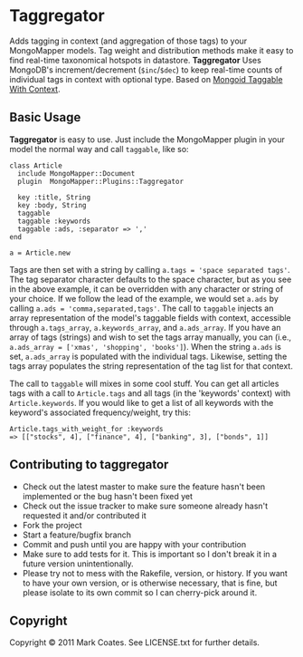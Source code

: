 # Taggregator

Adds tagging in context (and aggregation of those tags) to your MongoMapper models. Tag weight and distribution methods make it easy to find real-time taxonomical hotspots in datastore. **Taggregator** Uses MongoDB's increment/decrement (`$inc`/`$dec`) to keep real-time counts of individual tags in context with optional type. Based on [Mongoid Taggable With Context](https://github.com/aq1018/mongoid_taggable_with_context "The Progenitor.").

## Basic Usage

**Taggregator** is easy to use. Just include the MongoMapper plugin in your model the normal way and call `taggable`, like so:

    class Article
      include MongoMapper::Document
      plugin  MongoMapper::Plugins::Taggregator

      key :title, String
      key :body, String
      taggable
      taggable :keywords
      taggable :ads, :separator => ','
    end

    a = Article.new

Tags are then set with a string by calling `a.tags = 'space separated tags'`. The tag separator character defaults to the space character, but as you see in the above example, it can be overridden with any character or string of your choice. If we follow the lead of the example, we would set `a.ads` by calling `a.ads = 'comma,separated,tags'`. The call to `taggable` injects an array representation of the model's taggable fields with context, accessible through `a.tags_array`, `a.keywords_array`, and `a.ads_array`. If you have an array of tags (strings) and wish to set the tags array manually, you can (i.e., `a.ads_array = ['xmas', 'shopping', 'books']`). When the string `a.ads` is set, `a.ads_array` is populated with the individual tags. Likewise, setting the tags array populates the string representation of the tag list for that context.

The call to `taggable` will mixes in some cool stuff. You can get all articles tags with a call to `Article.tags` and all tags (in the 'keywords' context) with `Article.keywords`. If you would like to get a list of all keywords with the keyword's associated frequency/weight, try this:

    Article.tags_with_weight_for :keywords
    => [["stocks", 4], ["finance", 4], ["banking", 3], ["bonds", 1]]

## Contributing to taggregator
 
* Check out the latest master to make sure the feature hasn't been implemented or the bug hasn't been fixed yet
* Check out the issue tracker to make sure someone already hasn't requested it and/or contributed it
* Fork the project
* Start a feature/bugfix branch
* Commit and push until you are happy with your contribution
* Make sure to add tests for it. This is important so I don't break it in a future version unintentionally.
* Please try not to mess with the Rakefile, version, or history. If you want to have your own version, or is otherwise necessary, that is fine, but please isolate to its own commit so I can cherry-pick around it.

## Copyright

Copyright © 2011 Mark Coates. See LICENSE.txt for further details.
 